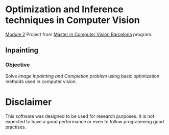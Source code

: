 # Optimization and Inference techniques in Computer Vision
[Module 2][m2] Project from [Master in Computer Vision 
Barcelona][master] program.

## Inpainting
### Objective
Solve _Image Inpainting and Completion problem_ using basic optimization 
methods used in computer vision.

# Disclaimer
This software was designed to be used for research purposes. It is not 
expected to have a good performance or even to follow programming good 
practises.

[m2]: http://pagines.uab.cat/mcv/content/m2-optimization-and-inference-techniques-computer-vision-31819
[master]: http://pagines.uab.cat/mcv/
